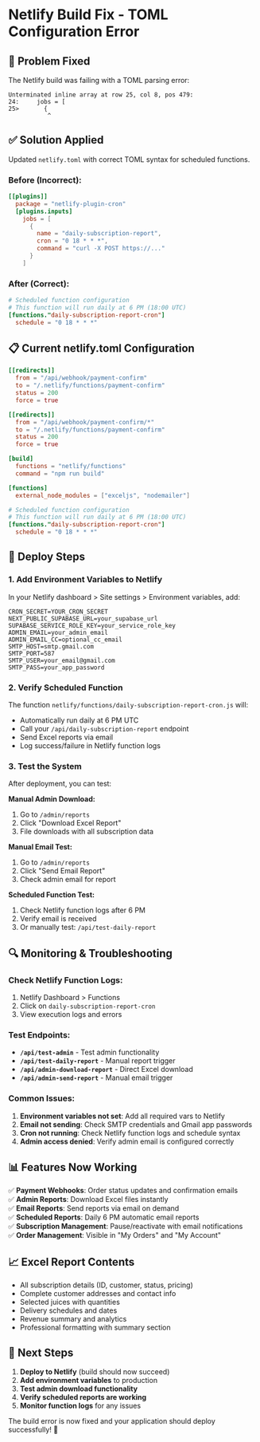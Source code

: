 # Netlify Build Fix - TOML Configuration Error

## 🔧 **Problem Fixed**
The Netlify build was failing with a TOML parsing error:
```
Unterminated inline array at row 25, col 8, pos 479:
24:     jobs = [
25>       {
           ^
```

## ✅ **Solution Applied**
Updated `netlify.toml` with correct TOML syntax for scheduled functions.

### Before (Incorrect):
```toml
[[plugins]]
  package = "netlify-plugin-cron"
  [plugins.inputs]
    jobs = [
      {
        name = "daily-subscription-report",
        cron = "0 18 * * *",
        command = "curl -X POST https://..."
      }
    ]
```

### After (Correct):
```toml
# Scheduled function configuration
# This function will run daily at 6 PM (18:00 UTC)
[functions."daily-subscription-report-cron"]
  schedule = "0 18 * * *"
```

## 📋 **Current netlify.toml Configuration**
```toml
[[redirects]]
  from = "/api/webhook/payment-confirm"
  to = "/.netlify/functions/payment-confirm"
  status = 200
  force = true

[[redirects]]
  from = "/api/webhook/payment-confirm/*"
  to = "/.netlify/functions/payment-confirm"
  status = 200
  force = true

[build]
  functions = "netlify/functions"
  command = "npm run build"

[functions]
  external_node_modules = ["exceljs", "nodemailer"]

# Scheduled function configuration
# This function will run daily at 6 PM (18:00 UTC)
[functions."daily-subscription-report-cron"]
  schedule = "0 18 * * *"
```

## 🚀 **Deploy Steps**

### 1. **Add Environment Variables to Netlify**
In your Netlify dashboard > Site settings > Environment variables, add:

```env
CRON_SECRET=YOUR_CRON_SECRET
NEXT_PUBLIC_SUPABASE_URL=your_supabase_url
SUPABASE_SERVICE_ROLE_KEY=your_service_role_key
ADMIN_EMAIL=your_admin_email
ADMIN_EMAIL_CC=optional_cc_email
SMTP_HOST=smtp.gmail.com
SMTP_PORT=587
SMTP_USER=your_email@gmail.com
SMTP_PASS=your_app_password
```

### 2. **Verify Scheduled Function**
The function `netlify/functions/daily-subscription-report-cron.js` will:
- Automatically run daily at 6 PM UTC
- Call your `/api/daily-subscription-report` endpoint
- Send Excel reports via email
- Log success/failure in Netlify function logs

### 3. **Test the System**
After deployment, you can test:

**Manual Admin Download:**
1. Go to `/admin/reports`
2. Click "Download Excel Report"
3. File downloads with all subscription data

**Manual Email Test:**
1. Go to `/admin/reports`
2. Click "Send Email Report"
3. Check admin email for report

**Scheduled Function Test:**
1. Check Netlify function logs after 6 PM
2. Verify email is received
3. Or manually test: `/api/test-daily-report`

## 🔍 **Monitoring & Troubleshooting**

### Check Netlify Function Logs:
1. Netlify Dashboard > Functions
2. Click on `daily-subscription-report-cron`
3. View execution logs and errors

### Test Endpoints:
- **`/api/test-admin`** - Test admin functionality
- **`/api/test-daily-report`** - Manual report trigger
- **`/api/admin-download-report`** - Direct Excel download
- **`/api/admin-send-report`** - Manual email trigger

### Common Issues:
1. **Environment variables not set**: Add all required vars to Netlify
2. **Email not sending**: Check SMTP credentials and Gmail app passwords
3. **Cron not running**: Check Netlify function logs and schedule syntax
4. **Admin access denied**: Verify admin email is configured correctly

## 📊 **Features Now Working**

✅ **Payment Webhooks**: Order status updates and confirmation emails  
✅ **Admin Reports**: Download Excel files instantly  
✅ **Email Reports**: Send reports via email on demand  
✅ **Scheduled Reports**: Daily 6 PM automatic email reports  
✅ **Subscription Management**: Pause/reactivate with email notifications  
✅ **Order Management**: Visible in "My Orders" and "My Account"  

## 📈 **Excel Report Contents**
- All subscription details (ID, customer, status, pricing)
- Complete customer addresses and contact info
- Selected juices with quantities
- Delivery schedules and dates
- Revenue summary and analytics
- Professional formatting with summary section

## 🎯 **Next Steps**
1. **Deploy to Netlify** (build should now succeed)
2. **Add environment variables** to production
3. **Test admin download functionality**
4. **Verify scheduled reports are working**
5. **Monitor function logs** for any issues

The build error is now fixed and your application should deploy successfully! 🚀
